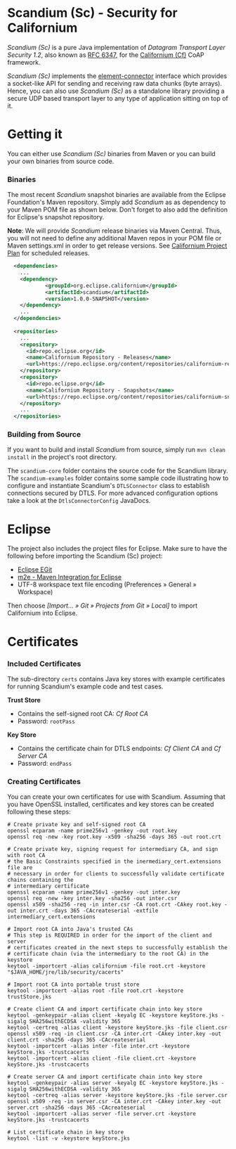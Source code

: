 # Scandium (Sc) - Security for Californium

_Scandium (Sc)_ is a pure Java implementation of _Datagram Transport Layer Security 1.2_, also
known as [RFC 6347](http://tools.ietf.org/html/rfc6347), for the [Californium (Cf)](https://iot.eclipse.org/Calirfornium)
CoAP framework.

_Scandium (Sc)_ implements the [element-connector](https://github.com/eclipse/californium.element-connector)
interface which provides a socket-like API for sending and receiving raw data chunks (byte arrays). Hence, you can
also use _Scandium (Sc)_ as a standalone library providing a secure UDP based transport layer to any type of application
sitting on top of it.

# Getting it

You can either use _Scandium (Sc)_ binaries from Maven or you can build your own binaries from source code.

### Binaries

The most recent _Scandium_ snapshot binaries are available from the Eclipse Foundation's Maven repository.
Simply add _Scandium_ as as dependency to your Maven POM file as shown below. Don't forget to also add
the definition for Eclipse's snapshot repository.

**Note**: We will provide _Scandium_ release binaries via Maven Central. Thus, you will
not need to define any additional Maven repos in your POM file or Maven settings.xml in order to get release versions.
See [Californium Project Plan](https://projects.eclipse.org/projects/technology.californium/governance) for scheduled releases.

```xml
  <dependencies>
    ...
    <dependency>
            <groupId>org.eclipse.californium</groupId>
            <artifactId>scandium</artifactId>
            <version>1.0.0-SNAPSHOT</version>
    </dependency>
    ...
  </dependencies>
  
  <repositories>
    ...
    <repository>
      <id>repo.eclipse.org</id>
      <name>Californium Repository - Releases</name>
      <url>https://repo.eclipse.org/content/repositories/californium-releases/</url>
    </repository>
    <repository>
      <id>repo.eclipse.org</id>
      <name>Californium Repository - Snapshots</name>
      <url>https://repo.eclipse.org/content/repositories/californium-snapshots/</url>
    </repository>
    ...
  </repositories>
```

### Building from Source

If you want to build and install _Scandium_ from source, simply run `mvn clean install` in the project's root directory.

The `scandium-core` folder contains the source code for the Scandium library.
The `scandium-examples` folder contains some sample code illustrating how to configure
and instantiate Scandium's `DTLSConnector` class to establish connections secured by DTLS. For more advanced
configuration options take a look at the `DtlsConnectorConfig` JavaDocs.

# Eclipse

The project also includes the project files for Eclipse. Make sure to have the
following before importing the Scandium (Sc) project:

* [Eclipse EGit](http://www.eclipse.org/egit/)
* [m2e - Maven Integration for Eclipse](http://www.eclipse.org/m2e/)
* UTF-8 workspace text file encoding (Preferences &raquo; General &raquo; Workspace)

Then choose *[Import... &raquo; Git &raquo; Projects from Git &raquo; Local]*
to import Californium into Eclipse.

# Certificates

### Included Certificates

The sub-directory `certs` contains Java key stores with example certificates for running Scandium's example code and test cases.

**Trust Store**

*	Contains the self-signed root CA: *Cf Root CA*
*	Password: `rootPass`

**Key Store**

*	Contains the certificate chain for DTLS endpoints: *Cf Client CA* and *Cf Server CA* 
*	Password: `endPass`

### Creating Certificates

You can create your own certificates for use with Scandium. Assuming that you have OpenSSL installed, certificates and key stores can be created following these steps:

	# Create private key and self-signed root CA
	openssl ecparam -name prime256v1 -genkey -out root.key
	openssl req -new -key root.key -x509 -sha256 -days 365 -out root.crt
	
	# Create private key, signing request for intermediary CA, and sign with root CA
	# the Basic Constraints specified in the inermediary_cert.extensions file are
	# necessary in order for clients to successfully validate certificate chains containing the
	# intermediary certificate
	openssl ecparam -name prime256v1 -genkey -out inter.key
	openssl req -new -key inter.key -sha256 -out inter.csr
	openssl x509 -sha256 -req -in inter.csr -CA root.crt -CAkey root.key -out inter.crt -days 365 -CAcreateserial -extfile intermediary_cert.extensions
	
	# Import root CA into Java's trusted CAs
	# This step is REQUIRED in order for the import of the client and server
	# certificates created in the next steps to successfully establish the
	# certificate chain (via the intermediary to the root CA) in the keystore 
	keytool -importcert -alias californium -file root.crt -keystore "$JAVA_HOME/jre/lib/security/cacerts"
	
	# Import root CA into portable trust store
	keytool -importcert -alias root -file root.crt -keystore trustStore.jks
	
	# Create client CA and import certificate chain into key store
	keytool -genkeypair -alias client -keyalg EC -keystore keyStore.jks -sigalg SHA256withECDSA -validity 365
	keytool -certreq -alias client -keystore keyStore.jks -file client.csr
	openssl x509 -req -in client.csr -CA inter.crt -CAkey inter.key -out client.crt -sha256 -days 365 -CAcreateserial
	keytool -importcert -alias inter -file inter.crt -keystore keyStore.jks -trustcacerts
	keytool -importcert -alias client -file client.crt -keystore keyStore.jks -trustcacerts
	
	# Create server CA and import certificate chain into key store
	keytool -genkeypair -alias server -keyalg EC -keystore keyStore.jks -sigalg SHA256withECDSA -validity 365
	keytool -certreq -alias server -keystore keyStore.jks -file server.csr
	openssl x509 -req -in server.csr -CA inter.crt -CAkey inter.key -out server.crt -sha256 -days 365 -CAcreateserial
	keytool -importcert -alias server -file server.crt -keystore keyStore.jks -trustcacerts
	
	# List certificate chain in key store
	keytool -list -v -keystore keyStore.jks